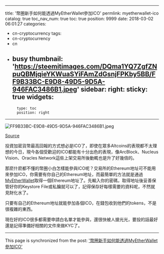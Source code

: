 
---
title: '幣圈新手如何能透過MyEtherWallet參加ICO'
permlink: myetherwallet-ico
catalog: true
toc_nav_num: true
toc: true
position: 9999
date: 2018-03-02 06:01:27
categories:
- cn-cryptocurrency
tags:
- cn-cryptocurrency
- cn
- busy
thumbnail: 'https://steemitimages.com/DQma1YQ7ZgfZNpuQBMjqieYKWuaSYiFAmZdGsnjFPKby5BB/FF9B33BC-E9D8-49D5-9D5A-946FAC3486B1.jpeg'
sidebar:
    right:
        sticky: true
widgets:
    -
        type: toc
        position: right
---


![FF9B33BC-E9D8-49D5-9D5A-946FAC3486B1.jpeg](https://steemitimages.com/DQma1YQ7ZgfZNpuQBMjqieYKWuaSYiFAmZdGsnjFPKby5BB/FF9B33BC-E9D8-49D5-9D5A-946FAC3486B1.jpeg)

[Source](https://www.myetherwallet.com/)

投資加密貨幣最高回報的方式想必是ICO了，即使在眾多Altcoins的表現都不太理想的今日，現今各個受歡迎的ICO都能有十分出色的表現，像ArcBlock、Nucleus Vision、Oracles Network這些上架交易所後動輒也是升了好幾倍的。


那麽什麽都不懂的幣圈小白怎樣能參與ICO呢？交易所的Ethereum地址可不能用來參加ICO，你需要有你自己的Ethereum地址，而最簡單的方法就是通過[MyEtherWallet](https://www.myetherwallet.com)取得一個Ethereum地址了。先輸入你的密碼，取得地址後妥善保管好你的Keystore File或私鑰就可以了，記得保存好每樣需要的資料呢，不然就見財化水了。

只要有自己的Ethereum地址就能參加各個ICO，在錢包收到他們的tokens，不是很複雜的東西。

現在好的ICO很多都需要申請白名單才能參與，還很快被人搶光光，要投的話最好還是記得準備好相關的文件來做KYC了。

- - -

This page is synchronized from the post: ['幣圈新手如何能透過MyEtherWallet參加ICO'](https://steemit.com/@htliao/myetherwallet-ico)
